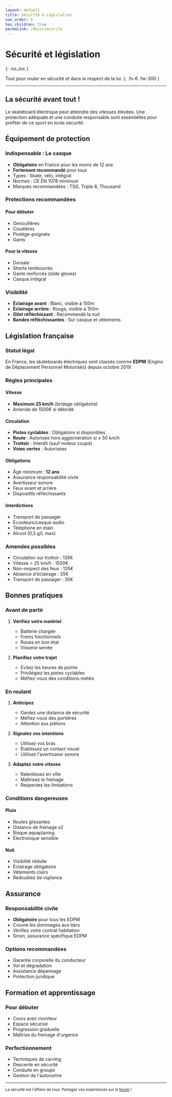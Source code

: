 ```yaml
---
layout: default
title: Sécurité & Législation
nav_order: 5
has_children: true
permalink: /docs/securite
---
```


# Sécurité et législation
{: .no_toc }

Tout pour rouler en sécurité et dans le respect de la loi.
{: .fs-6 .fw-300 }

---

## La sécurité avant tout !

Le skateboard électrique peut atteindre des vitesses élevées. Une protection adéquate et une conduite responsable sont essentielles pour profiter de ce sport en toute sécurité.

## Équipement de protection

### Indispensable : Le casque

- **Obligatoire** en France pour les moins de 12 ans
- **Fortement recommandé** pour tous
- Types : Skate, vélo, intégral
- Normes : CE EN 1078 minimum
- Marques recommandées : TSG, Triple 8, Thousand

### Protections recommandées

#### Pour débuter
- Genouillères
- Coudières
- Protège-poignets
- Gants

#### Pour la vitesse
- Dorsale
- Shorts rembourrés
- Gants renforcés (slide gloves)
- Casque intégral

### Visibilité

- **Éclairage avant** : Blanc, visible à 150m
- **Éclairage arrière** : Rouge, visible à 150m
- **Gilet réfléchissant** : Recommandé la nuit
- **Bandes réfléchissantes** : Sur casque et vêtements

## Législation française

### Statut légal

En France, les skateboards électriques sont classés comme **EDPM** (Engins de Déplacement Personnel Motorisés) depuis octobre 2019.

### Règles principales

#### Vitesse
- **Maximum 25 km/h** (bridage obligatoire)
- Amende de 1500€ si débridé

#### Circulation
- **Pistes cyclables** : Obligatoire si disponibles
- **Route** : Autorisée hors agglomération si ≤ 50 km/h
- **Trottoir** : Interdit (sauf moteur coupé)
- **Voies vertes** : Autorisées

#### Obligations
- Âge minimum : **12 ans**
- Assurance responsabilité civile
- Avertisseur sonore
- Feux avant et arrière
- Dispositifs réfléchissants

#### Interdictions
- Transport de passager
- Écouteurs/casque audio
- Téléphone en main
- Alcool (0,5 g/L max)

### Amendes possibles

- Circulation sur trottoir : 135€
- Vitesse > 25 km/h : 1500€
- Non-respect des feux : 135€
- Absence d'éclairage : 35€
- Transport de passager : 35€

## Bonnes pratiques

### Avant de partir

1. **Vérifiez votre matériel**
   - Batterie chargée
   - Freins fonctionnels
   - Roues en bon état
   - Visserie serrée

2. **Planifiez votre trajet**
   - Évitez les heures de pointe
   - Privilégiez les pistes cyclables
   - Méfiez-vous des conditions météo

### En roulant

1. **Anticipez**
   - Gardez une distance de sécurité
   - Méfiez-vous des portières
   - Attention aux piétons

2. **Signalez vos intentions**
   - Utilisez vos bras
   - Établissez un contact visuel
   - Utilisez l'avertisseur sonore

3. **Adaptez votre vitesse**
   - Ralentissez en ville
   - Maîtrisez le freinage
   - Respectez les limitations

### Conditions dangereuses

#### Pluie
- Routes glissantes
- Distance de freinage x2
- Risque aquaplaning
- Électronique sensible

#### Nuit
- Visibilité réduite
- Éclairage obligatoire
- Vêtements clairs
- Redoublez de vigilance

## Assurance

### Responsabilité civile
- **Obligatoire** pour tous les EDPM
- Couvre les dommages aux tiers
- Vérifiez votre contrat habitation
- Sinon, assurance spécifique EDPM

### Options recommandées
- Garantie corporelle du conducteur
- Vol et dégradation
- Assistance dépannage
- Protection juridique

## Formation et apprentissage

### Pour débuter
- Cours avec moniteur
- Espace sécurisé
- Progression graduelle
- Maîtrise du freinage d'urgence

### Perfectionnement
- Techniques de carving
- Descente en sécurité
- Conduite en groupe
- Gestion de l'autonomie

---

<small>La sécurité est l'affaire de tous. Partagez vos expériences sur le [forum](https://www.e-sk8.fr) !</small>